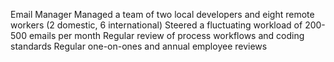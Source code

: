 Email Manager
	Managed a team of two local developers and eight remote workers (2 domestic, 6 international)
	Steered a fluctuating workload of 200-500 emails per month
	Regular review of process workflows and coding standards
	Regular one-on-ones and annual employee reviews